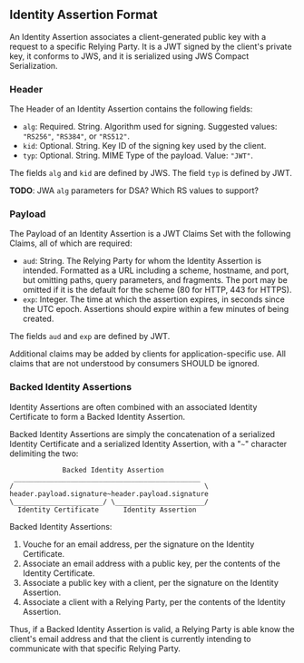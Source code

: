 ## Identity Assertion Format

An Identity Assertion associates a client-generated public key with a request to a specific Relying Party. It is a JWT signed by the client's private key, it conforms to JWS, and it is serialized using JWS Compact Serialization.

### Header

The Header of an Identity Assertion contains the following fields:

- `alg`: Required. String. Algorithm used for signing. Suggested values: `"RS256"`, `"RS384"`,  or `"RS512"`.
- `kid`: Optional. String. Key ID of the signing key used by the client.
- `typ`: Optional. String. MIME Type of the payload. Value: `"JWT"`.

The fields `alg` and `kid` are defined by JWS. The field `typ` is defined by JWT.

__TODO__: JWA `alg` parameters for DSA? Which RS values to support?

### Payload

The Payload of an Identity Assertion is a JWT Claims Set with the following Claims, all of which are required:

- `aud`: String. The Relying Party for whom the Identity Assertion is intended. Formatted as a URL including a scheme, hostname, and port, but omitting paths, query parameters, and fragments. The port may be omitted if it is the default for the scheme (80 for HTTP, 443 for HTTPS).
- `exp`: Integer. The time at which the assertion expires, in seconds since the UTC epoch. Assertions should expire within a few minutes of being created.

The fields `aud` and `exp` are defined by JWT.

Additional claims may be added by clients for application-specific use. All claims that are not understood by consumers SHOULD be ignored.

### Backed Identity Assertions

Identity Assertions are often combined with an associated Identity Certificate to form a Backed Identity Assertion.

Backed Identity Assertions are simply the concatenation of a serialized Identity Certificate and a serialized Identity Assertion, with a "`~`" character delimiting the two:

                 Backed Identity Assertion
     ______________________________________________
    /                                               \
    header.payload.signature~header.payload.signature
    \______________________/ \______________________/
      Identity Certificate      Identity Assertion

Backed Identity Assertions:

1. Vouche for an email address, per the signature on the Identity Certificate.
1. Associate an email address with a public key, per the contents of the Identity Certificate.
2. Associate a public key with a client, per the signature on the Identity Assertion.
3. Associate a client with a Relying Party, per the contents of the Identity Assertion.

Thus, if a Backed Identity Assertion is valid, a Relying Party is able know the client's email address and that the client is currently intending to communicate with that specific Relying Party.